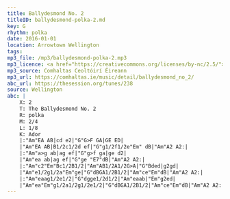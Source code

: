 ```yaml
---
title: Ballydesmond No. 2
titleID: ballydesmond-polka-2.md
key: G
rhythm: polka
date: 2016-01-01
location: Arrowtown Wellington
tags: 
mp3_file: /mp3/ballydesmond-polka-2.mp3
mp3_licence: <a href="https://creativecommons.org/licenses/by-nc/2.5/">CC-BY-NC-2.5</a>
mp3_source: Comhaltas Ceoltóirí Éireann
mp3_url: https://comhaltas.ie/music/detail/ballydesmond_no_2/
abc_url: https://thesession.org/tunes/238
source: Wellington
abc: |
    X: 2
    T: The Ballydesmond No. 2
    R: polka
    M: 2/4
    L: 1/8
    K: Ador
    |:"Am"EA AB|cd e2|"G"G>F GA|GE ED|
    |"Am"EA AB|B1/2c1/2d ef|"G"g1/2f1/2e"Em" dB|"Am"A2 A2:|
    |:"Am"a>g ab|ag ef|"G"g>f ga|ge d2|
    |"Am"ea ab|ag ef|"G"ge "E7"dB|"Am"A2 A2:|
    |:"Am"c2"Em"Bc1/2B1/2|"Am"AB1/2A1/2G>A|"G"Bded|g2gd|
    |"Am"e1/2g1/2a"Em"ge|"G"dBGA1/2B1/2|"Am"ce"Em"dB|"Am"A2 A2:|
    |:"Am"eaag1/2e1/2|"G"dgge1/2d1/2|"Am"eaab|"Em"g2ed|
    |"Am"ea"Em"g1/2a1/2g1/2e1/2|"G"dBGA1/2B1/2|"Am"ce"Em"dB|"Am"A2 A2:|
---
```

